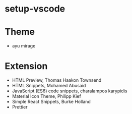 # setup-vscode

# Theme

- ayu mirage

# Extension

- HTML Preview, Thomas Haakon Townsend
- HTML Snippets, Mohamed Abusaid
- JavaScript (ES6) code snippets, charalampos karypidis
- Material Icon Theme, Philipp Kief
- Simple React Snippets, Burke Holland
- Prettier
